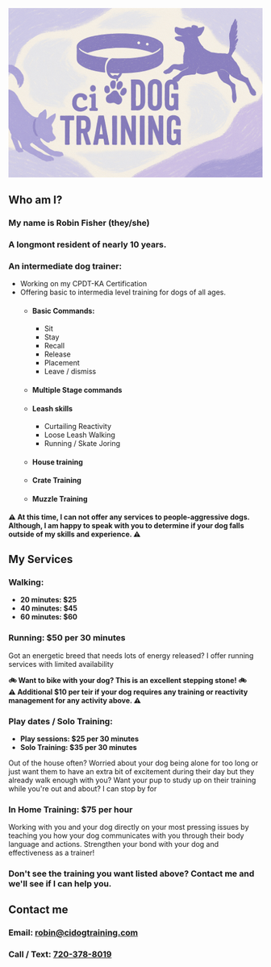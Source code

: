 <link rel="stylesheet" href="style.css" />
<title>ci Dog Training & Walking| Longmont, CO Dog Training & Walking</title>
<a href="#my-services" class="arrow-container">

![image](./banner.png)

<i class="arrow down"></i>
</a>

## Who am I?

### My name is Robin Fisher (they/she)
### A longmont resident of nearly 10 years.
### An intermediate dog trainer:
* Working on my CPDT-KA Certification
* Offering basic to intermedia level training for dogs of all ages.
    * #### Basic Commands: 
        * Sit
        * Stay
        * Recall
        * Release
        * Placement
        * Leave / dismiss
    * #### Multiple Stage commands 
    * #### Leash skills
        * Curtailing Reactivity
        * Loose Leash Walking
        * Running / Skate Joring
    * #### House training
    * #### Crate Training
    * #### Muzzle Training

<div class="alert warn">
    <strong>
        ⚠️ At this time, I can not offer any services to people-aggressive dogs. Although, I am happy to speak with you to determine if your dog falls outside of my skills and experience. ⚠️
    </strong>
</div>

## My Services
### Walking:
<div class="alert info">
    <strong>
        <ul>
            <li>20 minutes: $25</li>
            <li>40 minutes: $45</li>
            <li>60 minutes: $60</li>
        </ul>
    </strong>
</div>

### Running: $50 per 30 minutes

Got an energetic breed that needs lots of energy released? I offer running services with limited availability

<div class="alert info">
    <strong>
    🚲 Want to bike with your dog? This is an excellent stepping stone! 🚲
    </strong>
</div>

<div class="alert warn">
    <strong>
        ⚠️ Additional $10 per teir if your dog requires any training or reactivity management for any activity above. ⚠️
    </strong>
</div>

### Play dates / Solo Training: 
<div class="alert info">
    <strong>
        <ul>
            <li>Play sessions: $25 per 30 minutes </li>
            <li>Solo Training: $35 per 30 minutes </li>
        </ul>
    </strong>
</div>

Out of the house often? Worried about your dog being alone for too long or just want them to have an extra bit of excitement during their day but they already walk enough with you? Want your pup to study up on their training while you're out and about? I can stop by for

### In Home Training: $75 per hour

Working with you and your dog directly on your most pressing issues by teaching you how your dog communicates with you through their body language and actions. Strengthen your bond with your dog and effectiveness as a trainer!

### Don't see the training you want listed above? Contact me and we'll see if I can help you. 

## Contact me

### Email: [robin@cidogtraining.com](mailto:robin@cidogtraining.com) 
### Call / Text: [720-378-8019](tel:720-378-8019)